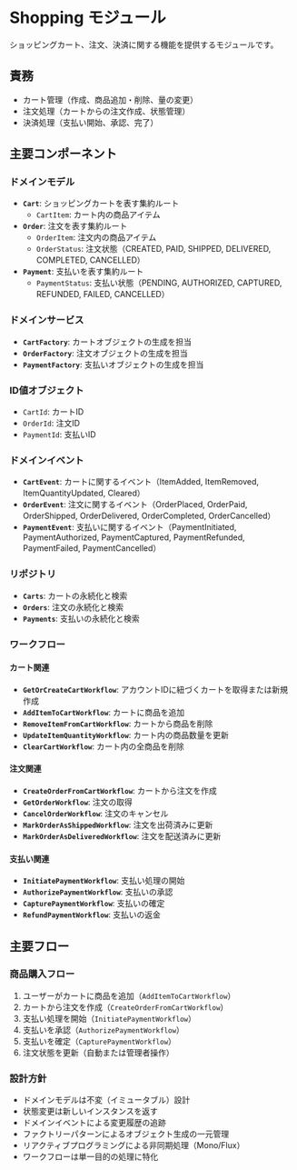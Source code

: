 # Shopping モジュール

ショッピングカート、注文、決済に関する機能を提供するモジュールです。

## 責務
- カート管理（作成、商品追加・削除、量の変更）
- 注文処理（カートからの注文作成、状態管理）
- 決済処理（支払い開始、承認、完了）

## 主要コンポーネント

### ドメインモデル
- **`Cart`**: ショッピングカートを表す集約ルート
  - `CartItem`: カート内の商品アイテム
- **`Order`**: 注文を表す集約ルート
  - `OrderItem`: 注文内の商品アイテム
  - `OrderStatus`: 注文状態（CREATED, PAID, SHIPPED, DELIVERED, COMPLETED, CANCELLED）
- **`Payment`**: 支払いを表す集約ルート
  - `PaymentStatus`: 支払い状態（PENDING, AUTHORIZED, CAPTURED, REFUNDED, FAILED, CANCELLED）

### ドメインサービス
- **`CartFactory`**: カートオブジェクトの生成を担当
- **`OrderFactory`**: 注文オブジェクトの生成を担当
- **`PaymentFactory`**: 支払いオブジェクトの生成を担当

### ID値オブジェクト
- `CartId`: カートID
- `OrderId`: 注文ID
- `PaymentId`: 支払いID

### ドメインイベント
- **`CartEvent`**: カートに関するイベント（ItemAdded, ItemRemoved, ItemQuantityUpdated, Cleared）
- **`OrderEvent`**: 注文に関するイベント（OrderPlaced, OrderPaid, OrderShipped, OrderDelivered, OrderCompleted, OrderCancelled）
- **`PaymentEvent`**: 支払いに関するイベント（PaymentInitiated, PaymentAuthorized, PaymentCaptured, PaymentRefunded, PaymentFailed, PaymentCancelled）

### リポジトリ
- **`Carts`**: カートの永続化と検索
- **`Orders`**: 注文の永続化と検索
- **`Payments`**: 支払いの永続化と検索

### ワークフロー
#### カート関連
- **`GetOrCreateCartWorkflow`**: アカウントIDに紐づくカートを取得または新規作成
- **`AddItemToCartWorkflow`**: カートに商品を追加
- **`RemoveItemFromCartWorkflow`**: カートから商品を削除
- **`UpdateItemQuantityWorkflow`**: カート内の商品数量を更新
- **`ClearCartWorkflow`**: カート内の全商品を削除

#### 注文関連
- **`CreateOrderFromCartWorkflow`**: カートから注文を作成
- **`GetOrderWorkflow`**: 注文の取得
- **`CancelOrderWorkflow`**: 注文のキャンセル
- **`MarkOrderAsShippedWorkflow`**: 注文を出荷済みに更新
- **`MarkOrderAsDeliveredWorkflow`**: 注文を配送済みに更新

#### 支払い関連
- **`InitiatePaymentWorkflow`**: 支払い処理の開始
- **`AuthorizePaymentWorkflow`**: 支払いの承認
- **`CapturePaymentWorkflow`**: 支払いの確定
- **`RefundPaymentWorkflow`**: 支払いの返金

## 主要フロー

### 商品購入フロー
1. ユーザーがカートに商品を追加（`AddItemToCartWorkflow`）
2. カートから注文を作成（`CreateOrderFromCartWorkflow`）
3. 支払い処理を開始（`InitiatePaymentWorkflow`）
4. 支払いを承認（`AuthorizePaymentWorkflow`）
5. 支払いを確定（`CapturePaymentWorkflow`）
6. 注文状態を更新（自動または管理者操作）

### 設計方針
- ドメインモデルは不変（イミュータブル）設計
- 状態変更は新しいインスタンスを返す
- ドメインイベントによる変更履歴の追跡
- ファクトリーパターンによるオブジェクト生成の一元管理
- リアクティブプログラミングによる非同期処理（Mono/Flux）
- ワークフローは単一目的の処理に特化